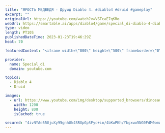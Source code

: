 ```yaml
---
title: "ЯРОСТЬ МЕДВЕДЯ - Друид Diablo 4. #diablo4 #druid #gameplay"
excerpt: ""
originalUrl: https://youtube.com/watch?v=VSTcaE7qKRo
webUrl: https://smartable.ai/apps/diablo4/game/special_di-diablo-4-diablo4-druid-gameplay/
type: video
length: PT10S
publishedDateTime: 2023-01-23T19:46:29Z
heat: 70

featuredContent: "<iframe width=\"800\" height=\"500\" frameborder=\"0\" src=\"https://www.youtube.com/embed/VSTcaE7qKRo\" allow=\"accelerometer; autoplay; encrypted-media; gyroscope; picture-in-picture\" allowfullscreen></iframe>"

provider:
  name: Special_di
  domain: youtube.com

topics:
  - Diablo 4
  - Druid

images:
  - url: https://www.youtube.com/img/desktop/supported_browsers/dinosaur.png
    width: 1200
    height: 800
    isCached: true

secured: "4ivNYAe55GjuXy95gnhGk4SRGpGpSFyc+io/4bKwPKh/Ybgxwo5NG0FdM0omAglsv0HmONt0yVUKuRcHZfjDNLCXxstdZ5+9N2bY8+jaAWE8AM7ZK8y3sgpvutqqhWVC6gUzjs/e/RLy/r3xrL0PbtlGUwvXHx5ioy9jXlL9znTh9b/GHCed+AVq8kPv1/HlKSqbkoN2yTLDT/tmr4YET99mOCFn+AaJTrRx4Ir44ExoVv8P1dYkEMfOH3Sg5xpDcivJA4wZ+MvVowgpZMzPDYXdfTAbpx7aYAT/A6WmSqNZA6NpF6v08uxc5TdlldhFFN+oWLzA3+HVvmJnuopo+AQHXXx+7fq6VUDDtsmYKPC6rHBDey+zJC9GtHb7srjV98FeHiyKFqaC9klVztbJuQ==;P8emrsUpLFTPReWSfDAMPw=="
---
```


